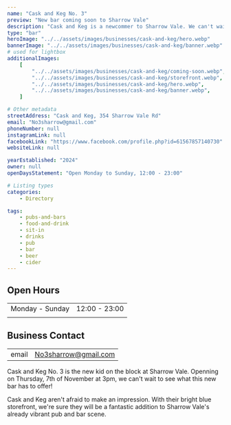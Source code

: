 ```yaml
---
name: "Cask and Keg No. 3"
preview: "New bar coming soon to Sharrow Vale"
description: "Cask and Keg is a newcommer to Sharrow Vale. We can't wait to see more from them soon!"
type: "bar"
heroImage: "../../assets/images/businesses/cask-and-keg/hero.webp"
bannerImage: "../../assets/images/businesses/cask-and-keg/banner.webp"
# used for lightbox
additionalImages:
    [
        "../../assets/images/businesses/cask-and-keg/coming-soon.webp",
        "../../assets/images/businesses/cask-and-keg/storefront.webp",
        "../../assets/images/businesses/cask-and-keg/hero.webp",
        "../../assets/images/businesses/cask-and-keg/banner.webp",
    ]

# Other metadata
streetAddress: "Cask and Keg, 354 Sharrow Vale Rd"
email: "No3sharrow@gmail.com"
phoneNumber: null
instagramLink: null
facebookLink: "https://www.facebook.com/profile.php?id=61567857140730"
websiteLink: null

yearEstablished: "2024"
owner: null
openDaysStatement: "Open Monday to Sunday, 12:00 - 23:00"

# Listing types
categories:
    - Directory

tags:
    - pubs-and-bars
    - food-and-drink
    - sit-in
    - drinks
    - pub
    - bar
    - beer
    - cider
---
```


## Open Hours

|                 |               |
| --------------- | ------------- |
| Monday - Sunday | 12:00 - 23:00 |
|                 |               |

## Business Contact

|       |                                                     |
| ----- | --------------------------------------------------- |
| email | [No3sharrow@gmail.com](mailto:No3sharrow@gmail.com) |

Cask and Keg No. 3 is the new kid on the block at Sharrow Vale. Openning on Thursday, 7th of November at 3pm, we can't wait to see what this new bar has to offer!

Cask and Keg aren't afraid to make an impression. With their bright blue storefront, we're sure they will be a fantastic addition to Sharrow Vale's already vibrant pub and bar scene.
